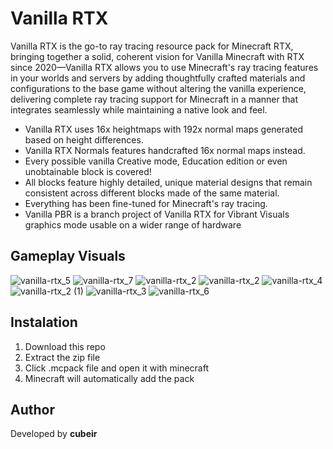 # Vanilla RTX
Vanilla RTX is the go-to ray tracing resource pack for Minecraft RTX, bringing together a solid, coherent vision for Vanilla Minecraft with RTX since 2020—Vanilla RTX allows you to use Minecraft's ray tracing features in your worlds and servers by adding thoughtfully crafted materials and configurations to the base game without altering the vanilla experience, delivering complete ray tracing support for Minecraft in a manner that integrates seamlessly while maintaining a native look and feel.

- Vanilla RTX uses 16x heightmaps with 192x normal maps generated based on height differences.
- Vanilla RTX Normals features handcrafted 16x normal maps instead.
- Every possible vanilla Creative mode, Education edition or even unobtainable block is covered!
- All blocks feature highly detailed, unique material designs that remain consistent across different blocks made of the same material.
- Everything has been fine-tuned for Minecraft's ray tracing.
- Vanilla PBR is a branch project of Vanilla RTX for Vibrant Visuals graphics mode usable on a wider range of hardware

## Gameplay Visuals 
![vanilla-rtx_5](https://github.com/user-attachments/assets/56c0dc67-0e7e-4a4a-8f68-f49e3903ba2e)
![vanilla-rtx_7](https://github.com/user-attachments/assets/1d0ed3af-056b-4faf-b7dc-9269306e3aa8)
![vanilla-rtx_2](https://github.com/user-attachments/assets/1c22dad6-7b5f-42df-8f4c-f1884901036a)
![vanilla-rtx_2](https://github.com/user-attachments/assets/c3ed0669-535b-4597-97e4-95c5f02e3f9b)
![vanilla-rtx_4](https://github.com/user-attachments/assets/58055c47-6e81-4732-b3cd-50fde9208020)
![vanilla-rtx_2 (1)](https://github.com/user-attachments/assets/d3bfaeb2-d923-4ce1-a903-189ecd7a9222)
![vanilla-rtx_3](https://github.com/user-attachments/assets/b31c071e-d5b1-4b65-b910-40961eb84604)
![vanilla-rtx_6](https://github.com/user-attachments/assets/6bf35169-c928-427a-98b7-0a0f80b99a60)

## Instalation 
1. Download this repo
2. Extract the zip file
3. Click .mcpack file and open it with minecraft
4. Minecraft will automatically add the pack

## Author 
Developed by **cubeir**  
